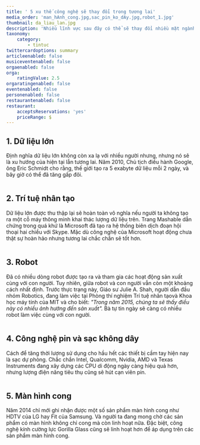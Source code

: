 ```yaml
---
title: ' 5 xu thế công nghệ sẽ thay đổi trong tương lai'
media_order: 'man_hAnh_cong.jpg,sac_pin_ko_dAy.jpg,robot_1.jpg'
thumbnail: da_liau_lan.jpg
description: 'Nhiều lĩnh vực sau đây có thể sẽ thay đổi nhiều mặt ngành khoa học công nghệ và đời sống của con người trong vài năm tới.'
taxonomy:
    category:
        - tintuc
twittercardoptions: summary
articleenabled: false
musiceventenabled: false
orgaenabled: false
orga:
    ratingValue: 2.5
orgaratingenabled: false
eventenabled: false
personenabled: false
restaurantenabled: false
restaurant:
    acceptsReservations: 'yes'
    priceRange: $
---
```


<h2>1. Dữ liệu lớn</h2>
<p>Định nghĩa dữ liệu lớn kh&ocirc;ng c&ograve;n xa lạ với nhiều người nhưng, nhưng n&oacute; sẽ l&agrave; xu hướng của hiện tại lẫn tương lai. Năm 2010, Chủ tịch điều h&agrave;nh Google, &ocirc;ng Eric Schmidt cho rằng, thế giới tạo ra 5 exabyte dữ liệu mỗi 2 ng&agrave;y, v&agrave; b&acirc;y giờ c&oacute; thể đ&atilde; tăng gấp đ&ocirc;i.</p>
<p><img src="/newv1/tin-tuc/5-xu-the-cong-nghe-se-thay-doi-trong-tuong-lai/da_liau_lan.jpg" alt="" /></p>
<h2>2. Tr&iacute; tuệ nh&acirc;n tạo</h2>
<p>Dữ liệu lớn được thu thập lại sẽ ho&agrave;n to&agrave;n v&ocirc; nghĩa nếu người ta kh&ocirc;ng tạo ra một cỗ m&aacute;y th&ocirc;ng minh khai th&aacute;c lượng dữ liệu tr&ecirc;n. Trang Mashable dẫn chứng trong qu&aacute; khứ l&agrave; Microsoft đ&atilde; tạo ra hệ thống bi&ecirc;n dịch đoạn hội thoại hai chiều với Skype. Mặc d&ugrave; c&ocirc;ng nghệ của Microsoft hoạt động chưa thật sự ho&agrave;n hảo nhưng tương lai chắc chắn sẽ tốt hơn.</p>
<p><img src="/newv1/tin-tuc/5-xu-the-cong-nghe-se-thay-doi-trong-tuong-lai/trA_tua_nhAn_tao.jpg" alt="" /></p>
<h2>3. Robot</h2>
<p>Đ&atilde; c&oacute; nhiều d&ograve;ng robot được tạo ra v&agrave; tham gia c&aacute;c hoạt động sản xuất c&ugrave;ng với con người. Tuy nhi&ecirc;n, giữa robot v&agrave; con người vẫn c&ograve;n một khoảng c&aacute;ch nhất định. Trước thực trạng n&agrave;y, Gi&aacute;o sư Julie A. Shah, người dẫn đầu nh&oacute;m Robotics, đang l&agrave;m việc tại Ph&ograve;ng th&iacute; nghiệm Tr&iacute; tuệ nh&acirc;n tạov&agrave; Khoa học m&aacute;y t&iacute;nh của MIT v&agrave; cho biết:&nbsp;<em>"Trong năm 2015, ch&uacute;ng ta sẽ thấy điều n&agrave;y c&oacute; nhiều ảnh hưởng đến sản xuất".</em>&nbsp;B&agrave; tự tin ng&agrave;y sẽ c&agrave;ng c&oacute; nhiều robot l&agrave;m việc c&ugrave;ng với con người.</p>
<p><img src="/newv1/tin-tuc/5-xu-the-cong-nghe-se-thay-doi-trong-tuong-lai/robot_1.jpg" alt="" /></p>
<h2>4. C&ocirc;ng nghệ pin v&agrave; sạc kh&ocirc;ng d&acirc;y</h2>
<p>C&aacute;ch để tăng thời lượng sử dụng cho hầu hết c&aacute;c thiết bị cầm tay hiện nay l&agrave; sạc dự ph&ograve;ng. Chắc chắn Intel, Qualcomm, Nvidia, AMD v&agrave; Texas Instruments đang x&acirc;y dựng c&aacute;c CPU di động ng&agrave;y c&agrave;ng hiệu quả hơn, nhưng lượng điện năng ti&ecirc;u thụ cũng sẽ h&uacute;t cạn vi&ecirc;n pin.</p>
<p><img src="/newv1/tin-tuc/5-xu-the-cong-nghe-se-thay-doi-trong-tuong-lai/sac_pin_ko_dAy.jpg" alt="" /></p>
<h2>5. M&agrave;n h&igrave;nh cong</h2>
<p>Năm 2014 chỉ mới ghi nhận được một số sản phẩm m&agrave;n h&igrave;nh cong như HDTV của LG hay Fit của Samsung. V&agrave; người ta đang mong chờ c&aacute;c sản phẩm c&oacute; m&agrave;n h&igrave;nh kh&ocirc;ng chỉ cong m&agrave; c&ograve;n linh hoạt nữa. Đặc biệt, c&ocirc;ng nghệ k&iacute;nh cường lực Gorilla Glass cũng sẽ linh hoạt hơn để &aacute;p dụng tr&ecirc;n c&aacute;c sản phẩm m&agrave;n h&igrave;nh cong.</p>
<p><img src="/newv1/tin-tuc/5-xu-the-cong-nghe-se-thay-doi-trong-tuong-lai/man_hAnh_cong.jpg" alt="" /></p>